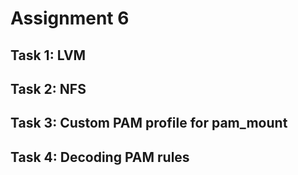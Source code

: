# Assignment 6
## Task 1: LVM
## Task 2: NFS
## Task 3: Custom PAM profile for pam_mount
## Task 4: Decoding PAM rules
